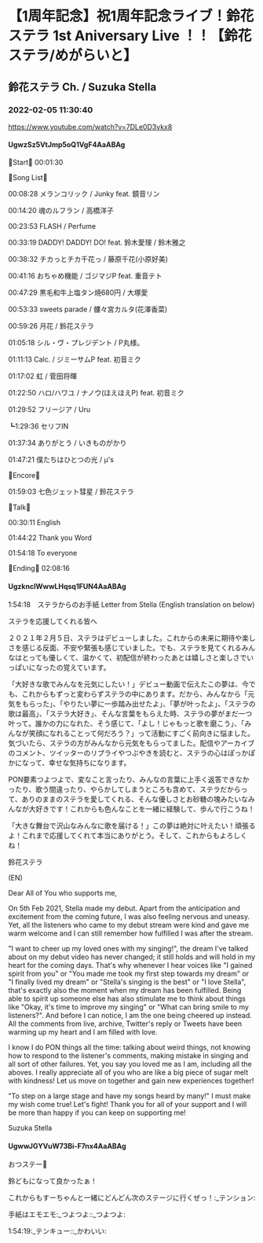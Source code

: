 # 【1周年記念】祝1周年記念ライブ！鈴花ステラ 1st Aniversary Live ！！【鈴花ステラ/めがらいと】
## 鈴花ステラ Ch. / Suzuka Stella
### 2022-02-05 11:30:40
https://www.youtube.com/watch?v=7DLe0D3vkx8
#### UgwzSz5VtJmp5oQ1VgF4AaABAg
🔔Start🔔 00:01:30



🔔Song List🔔

00:08:28 メランコリック / Junky feat. 鏡音リン

00:14:20 魂のルフラン / 高橋洋子

00:23:53 FLASH / Perfume

00:33:19 DADDY! DADDY! DO! feat. 鈴木愛理 / 鈴木雅之

00:38:32 チカっとチカ千花っ / 藤原千花(小原好美)

00:41:16 おちゃめ機能 / ゴジマジP feat. 重音テト

00:47:29 黒毛和牛上塩タン焼680円 / 大塚愛

00:53:33 sweets parade / 髏々宮カルタ(花澤香菜)

00:59:26 月花 / 鈴花ステラ

01:05:18 シル・ヴ・プレジデント / P丸様。

01:11:13 Calc. / ジミーサムP feat. 初音ミク

01:17:02 虹 / 菅田将暉

01:22:50 ハロ/ハワユ / ナノウ(ほえほえP) feat. 初音ミク

01:29:52 フリージア / Uru

┗1:29:36 セリフIN

01:37:34 ありがとう / いきものがかり

01:47:21 僕たちはひとつの光 / μ's



🔔Encore🔔

01:59:03 七色ジェット彗星 / 鈴花ステラ



🔔Talk🔔

00:30:11 English

01:44:22 Thank you Word

01:54:18 To everyone



🔔Ending💐 02:08:16

#### UgzknclWwwLHqsq1FUN4AaABAg
1:54:18　ステラからのお手紙 Letter from Stella (English translation on below)



ステラを応援してくれる皆へ



２０２１年２月５日、ステラはデビューしました。これからの未来に期待や楽しさを感じる反面、不安や緊張も感じていました。でも、ステラを見てくれるみんなはとっても優しくて、温かくて、初配信が終わったあとは嬉しさと楽しさでいっぱいになったの覚えています。



「大好きな歌でみんなを元気にしたい！」デビュー動画で伝えたこの夢は、今でも、これからもずっと変わらずステラの中にあります。だから、みんなから「元気をもらった」、「やりたい夢に一歩踏み出せたよ」、「夢が叶ったよ」、「ステラの歌は最高」、「ステラ大好き」、そんな言葉をもらえた時、ステラの夢がまだ一つ叶って。誰かの力になれた、そう感じて、「よし！じゃもっと歌を磨こう」、「みんなが笑顔になれることって何だろう？」って活動にすごく前向きに悩ました。気づいたら、ステラの方がみんなから元気をもらってました。配信やアーカイブのコメント、ツイッターのリプライやつぶやきを読むと、ステラの心はぽっかぽかになって、幸せな気持ちになります。



PON要素つよつよで、変なこと言ったり、みんなの言葉に上手く返答できなかったり、歌う間違ったり、やらかしてしまうところも含めて、ステラだからって、ありのままのステラを愛してくれる、そんな優しさとお砂糖の塊みたいなみんなが大好きです！これからも色んなことを一緒に経験して、歩んで行こうね！



「大きな舞台で沢山なみんなに歌を届ける！」この夢は絶対に叶えたい！頑張るよ！これまで応援してくれて本当にありがとう。そして、これからもよろしくね！



鈴花ステラ



(EN)

Dear All of You who supports me,



On 5th Feb 2021, Stella made my debut. Apart from the anticipation and excitement from the coming future, I was also feeling nervous and uneasy. Yet, all the listeners who came to my debut stream were kind and gave me warm welcome and I can still remember how fulfilled I was after the stream. 



"I want to cheer up my loved ones with my singing!", the dream I've talked about on my debut video has never changed; it still holds and will hold in my heart for the coming days. That's why whenever I hear voices like "I gained spirit from you" or "You made me took my first step towards my dream" or "I finally lived my dream" or "Stella's singing is the best" or "I love Stella", that's exactly also the moment when my dream has been fulfilled. Being able to spirit up someone else has also stimulate me to think about things like "Okay, it's time to improve my singing" or "What can bring smile to my listeners?". And before I can notice, I am the one being cheered up instead. All the comments from live, archive, Twitter's reply or Tweets have been warming up my heart and I am filled with love.



I know I do PON things all the time: talking about weird things, not knowing how to respond to the listener's comments, making mistake in singing and all sort of other failures. Yet, you say you loved me as I am, including all the aboves. I really appreciate all of you who are like a big piece of sugar melt with kindness! Let us move on together and gain new experiences together!



"To step on a large stage and have my songs heard by many!" I must make my wish come true! Let's fight! Thank you for all of your support and I will be more than happy if you can keep on supporting me!



Suzuka Stella

#### UgwwJGYVuW73Bi-F7nx4AaABAg
おつステー🔔

鈴どもになって良かったぁ！

これからもすーちゃんと一緒にどんどん次のステージに行くぜっ！:_テンション:



手紙はエモエモ:_つよつよ::_つよつよ:

1:54:19:_テンキュー::_かわいい:


